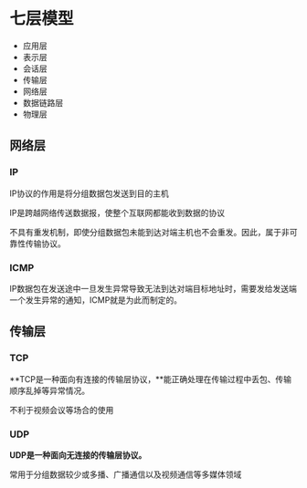 # 七层模型

- 应用层
- 表示层
- 会话层
- 传输层
- 网络层
- 数据链路层
- 物理层

## 网络层

### IP

IP协议的作用是将分组数据包发送到目的主机

IP是跨越网络传送数据报，使整个互联网都能收到数据的协议

不具有重发机制，即使分组数据包未能到达对端主机也不会重发。因此，属于非可靠性传输协议。

### ICMP

IP数据包在发送途中一旦发生异常导致无法到达对端目标地址时，需要发给发送端一个发生异常的通知，ICMP就是为此而制定的。

## 传输层

### TCP

**TCP是一种面向有连接的传输层协议，**能正确处理在传输过程中丢包、传输顺序乱掉等异常情况。

不利于视频会议等场合的使用

### UDP

**UDP是一种面向无连接的传输层协议。**

常用于分组数据较少或多播、广播通信以及视频通信等多媒体领域



